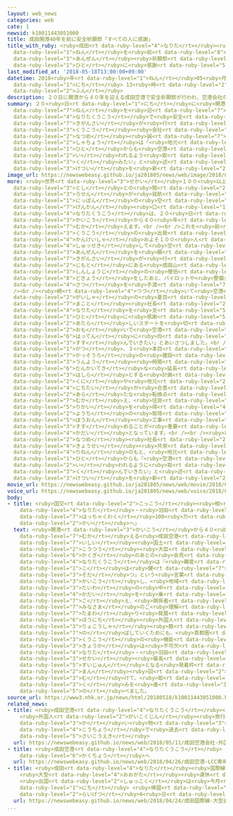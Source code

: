 ```yaml
---
layout: web_news
categories: web
cate: 1
newsid: k10011443051000
title: 成田開港40年を前に安全祈願祭「すべての人に感謝」
title_with_ruby: <ruby>成田<rt data-ruby-level="4">なりた</rt></ruby><ruby>開港<rt data-ruby-level="3">かいこう</rt></ruby>40<ruby>年<rt
  data-ruby-level="1">ねん</rt></ruby>を<ruby>前<rt data-ruby-level="8">さき</rt></ruby>に<ruby>安全<rt
  data-ruby-level="3">あんぜん</rt></ruby><ruby>祈願祭<rt data-ruby-level="7">きがんさい</rt></ruby>「すべての<ruby>人<rt
  data-ruby-level="1">ひと</rt></ruby>に<ruby>感謝<rt data-ruby-level="5">かんしゃ</rt></ruby>」
last_modified_at: '2018-05-18T13:00:00+09:00'
datetime: 2018<ruby>年<rt data-ruby-level="1">ねん</rt></ruby>05<ruby>月<rt data-ruby-level="1">がつ</rt></ruby>18<ruby>日<rt
  data-ruby-level="1">にち</rt></ruby> 13<ruby>時<rt data-ruby-level="2">じ</rt></ruby>00<ruby>分<rt
  data-ruby-level="2">ふん</rt></ruby>
description: ２０日に開港から４０年を迎える成田空港で安全祈願祭が行われ、空港会社の夏目誠社長は「地元の人からも空港があってよかったと言われるよう取り組みたい」と述べ、決意を新たにしました。
summary: ２０<ruby>日<rt data-ruby-level="1">にち</rt></ruby>に<ruby>開港<rt data-ruby-level="3">かいこう</rt></ruby>から４０<ruby>年<rt
  data-ruby-level="7">ねん</rt></ruby>を<ruby>迎<rt data-ruby-level="7">むか</rt></ruby>える<ruby>成田空港<rt
  data-ruby-level="4">なりたくうこう</rt></ruby>で<ruby>安全<rt data-ruby-level="3">あんぜん</rt></ruby><ruby>祈願祭<rt
  data-ruby-level="7">きがんさい</rt></ruby>が<ruby>行<rt data-ruby-level="2">おこな</rt></ruby>われ、<ruby>空港<rt
  data-ruby-level="3">くうこう</rt></ruby><ruby>会社<rt data-ruby-level="2">がいしゃ</rt></ruby>の<ruby>夏目<rt
  data-ruby-level="2">なつめ</rt></ruby><ruby>誠<rt data-ruby-level="7">まこと</rt></ruby><ruby>社長<rt
  data-ruby-level="2">しゃちょう</rt></ruby>は「<ruby>地元<rt data-ruby-level="2">じもと</rt></ruby>の<ruby>人<rt
  data-ruby-level="1">ひと</rt></ruby>からも<ruby>空港<rt data-ruby-level="3">くうこう</rt></ruby>があってよかったと<ruby>言<rt
  data-ruby-level="2">い</rt></ruby>われるよう<ruby>取<rt data-ruby-level="3">と</rt></ruby>り<ruby>組<rt
  data-ruby-level="3">く</rt></ruby>みたい」と<ruby>述<rt data-ruby-level="5">の</rt></ruby>べ、<ruby>決意<rt
  data-ruby-level="3">けつい</rt></ruby>を<ruby>新<rt data-ruby-level="2">あら</rt></ruby>たにしました。
image_url: https://newswebeasy.github.io/ja201805/news/web/image/2018/05/18/K10011443051_1805181304_1805181305_01_03.jpg
more: <ruby>世界<rt data-ruby-level="3">せかい</rt></ruby>１００<ruby>以上<rt data-ruby-level="4">いじょう</rt></ruby>の<ruby>都市<rt
  data-ruby-level="3">とし</rt></ruby>との<ruby>間<rt data-ruby-level="2">あいだ</rt></ruby>に<ruby>路線<rt
  data-ruby-level="3">ろせん</rt></ruby>が<ruby>就航<rt data-ruby-level="6">しゅうこう</rt></ruby>している<ruby>日本<rt
  data-ruby-level="1">にっぽん</rt></ruby>の<ruby>空<rt data-ruby-level="7">そら</rt></ruby>の<ruby>玄関<rt
  data-ruby-level="7">げんかん</rt></ruby><ruby>口<rt data-ruby-level="1">ぐち</rt></ruby>、<ruby>成田空港<rt
  data-ruby-level="4">なりたくうこう</rt></ruby>は、２０<ruby>日<rt data-ruby-level="1">にち</rt></ruby>に<ruby>開港<rt
  data-ruby-level="3">かいこう</rt></ruby>から４０<ruby>年<rt data-ruby-level="1">ねん</rt></ruby>を<ruby>迎<rt
  data-ruby-level="7">むか</rt></ruby>えます。<br /><br />これを<ruby>前<rt data-ruby-level="2">まえ</rt></ruby>に、<ruby>空港<rt
  data-ruby-level="3">くうこう</rt></ruby>の<ruby>出発<rt data-ruby-level="3">しゅっぱつ</rt></ruby>ロビーで<ruby>関係者<rt
  data-ruby-level="4">かんけいしゃ</rt></ruby>およそ１００<ruby>人<rt data-ruby-level="1">にん</rt></ruby>が<ruby>出席<rt
  data-ruby-level="4">しゅっせき</rt></ruby>して<ruby>空<rt data-ruby-level="1">そら</rt></ruby>の<ruby>安全<rt
  data-ruby-level="3">あんぜん</rt></ruby>を<ruby>願<rt data-ruby-level="4">ねが</rt></ruby>う<ruby>祈願祭<rt
  data-ruby-level="7">きがんさい</rt></ruby>が<ruby>行<rt data-ruby-level="2">おこな</rt></ruby>われ、<ruby>地元<rt
  data-ruby-level="2">じもと</rt></ruby>にある<ruby>成田山<rt data-ruby-level="4">なりたさん</rt></ruby><ruby>新勝寺<rt
  data-ruby-level="3">しんしょうじ</rt></ruby>の<ruby>僧侶<rt data-ruby-level="7">そうりょ</rt></ruby>が<ruby>読経<rt
  data-ruby-level="8">どきょう</rt></ruby>をしたあと、パイロットや<ruby>整備士<rt data-ruby-level="5">せいびし</rt></ruby>などにお<ruby>札<rt
  data-ruby-level="4">さつ</rt></ruby>を<ruby>手渡<rt data-ruby-level="7">てわた</rt></ruby>しました。<br
  /><br /><ruby>続<rt data-ruby-level="4">つづ</rt></ruby>いて<ruby>空港<rt data-ruby-level="3">くうこう</rt></ruby><ruby>会社<rt
  data-ruby-level="2">がいしゃ</rt></ruby>の<ruby>夏目<rt data-ruby-level="2">なつめ</rt></ruby><ruby>誠<rt
  data-ruby-level="7">まこと</rt></ruby><ruby>社長<rt data-ruby-level="2">しゃちょう</rt></ruby>が「これまで<ruby>成田<rt
  data-ruby-level="4">なりた</rt></ruby>を<ruby>支<rt data-ruby-level="5">ささ</rt></ruby>えてくれたすべての<ruby>人<rt
  data-ruby-level="1">ひと</rt></ruby>に<ruby>感謝<rt data-ruby-level="5">かんしゃ</rt></ruby>します。<ruby>新<rt
  data-ruby-level="2">あたら</rt></ruby>しいスタートを<ruby>切<rt data-ruby-level="2">き</rt></ruby>る<ruby>思<rt
  data-ruby-level="2">おも</rt></ruby>いで<ruby>空港<rt data-ruby-level="3">くうこう</rt></ruby>の<ruby>発展<rt
  data-ruby-level="6">はってん</rt></ruby>に<ruby>向<rt data-ruby-level="3">む</rt></ruby>けて<ruby>進<rt
  data-ruby-level="3">すす</rt></ruby>んでいきたい」とあいさつしました。<br /><br /><ruby>成田空港<rt data-ruby-level="4">なりたくうこう</rt></ruby>はことし３<ruby>月<rt
  data-ruby-level="1">がつ</rt></ruby>、３<ruby>本目<rt data-ruby-level="1">ほんめ</rt></ruby>の<ruby>滑走路<rt
  data-ruby-level="7">かっそうろ</rt></ruby>の<ruby>建設<rt data-ruby-level="5">けんせつ</rt></ruby>や<ruby>運用<rt
  data-ruby-level="3">うんよう</rt></ruby><ruby>時間<rt data-ruby-level="2">じかん</rt></ruby>の<ruby>段階的<rt
  data-ruby-level="6">だんかいてき</rt></ruby>な<ruby>延長<rt data-ruby-level="6">えんちょう</rt></ruby>などを<ruby>柱<rt
  data-ruby-level="3">はしら</rt></ruby>とする<ruby>計画<rt data-ruby-level="2">けいかく</rt></ruby>に<ruby>国<rt
  data-ruby-level="2">くに</rt></ruby>や<ruby>地元<rt data-ruby-level="2">じもと</rt></ruby>の<ruby>自治体<rt
  data-ruby-level="4">じちたい</rt></ruby>が<ruby>合意<rt data-ruby-level="3">ごうい</rt></ruby>して<ruby>新<rt
  data-ruby-level="2">あら</rt></ruby>たな<ruby>転換点<rt data-ruby-level="7">てんかんてん</rt></ruby>を<ruby>迎<rt
  data-ruby-level="7">むか</rt></ruby>え、<ruby>住民<rt data-ruby-level="4">じゅうみん</rt></ruby>の<ruby>理解<rt
  data-ruby-level="5">りかい</rt></ruby>を<ruby>得<rt data-ruby-level="4">え</rt></ruby>ながら<ruby>用地<rt
  data-ruby-level="2">ようち</rt></ruby>の<ruby>取得<rt data-ruby-level="4">しゅとく</rt></ruby>や<ruby>防音<rt
  data-ruby-level="5">ぼうおん</rt></ruby><ruby>工事<rt data-ruby-level="3">こうじ</rt></ruby>などを<ruby>進<rt
  data-ruby-level="3">すす</rt></ruby>めることが<ruby>重要<rt data-ruby-level="4">じゅうよう</rt></ruby>な<ruby>課題<rt
  data-ruby-level="4">かだい</rt></ruby>となっています。<br /><br /><ruby>祈願祭<rt data-ruby-level="7">きがんさい</rt></ruby>のあと<ruby>夏目<rt
  data-ruby-level="2">なつめ</rt></ruby><ruby>社長<rt data-ruby-level="2">しゃちょう</rt></ruby>は「<ruby>共生<rt
  data-ruby-level="4">きょうせい</rt></ruby><ruby>共栄<rt data-ruby-level="4">きょうえい</rt></ruby>の<ruby>理念<rt
  data-ruby-level="4">りねん</rt></ruby>のもと、<ruby>地元<rt data-ruby-level="2">じもと</rt></ruby>の<ruby>人<rt
  data-ruby-level="1">ひと</rt></ruby>からも『<ruby>空港<rt data-ruby-level="3">くうこう</rt></ruby>があってよかった』と<ruby>言<rt
  data-ruby-level="2">い</rt></ruby>われるように<ruby>取<rt data-ruby-level="3">と</rt></ruby>り<ruby>組<rt
  data-ruby-level="3">く</rt></ruby>んでいきたい」と<ruby>述<rt data-ruby-level="5">の</rt></ruby>べ、<ruby>決意<rt
  data-ruby-level="3">けつい</rt></ruby>を<ruby>新<rt data-ruby-level="2">あら</rt></ruby>たにしていました。
movie_url: https://newswebeasy.github.io/ja201805/news/web/movie/2018/05/18/k10011443051_201805181304_201805181305.mp4
voice_url: https://newswebeasy.github.io/ja201805/news/web/voice/2018/05/18/k10011443051_201805181304_201805181305.mp3
body:
- title: <ruby>国交<rt data-ruby-level="2">こっこう</rt></ruby><ruby>相<rt data-ruby-level="7">しょう</rt></ruby>「<ruby>成田<rt
    data-ruby-level="4">なりた</rt></ruby>・<ruby>羽田<rt data-ruby-level="2">はねだ</rt></ruby>で<ruby>発着枠<rt
    data-ruby-level="7">はっちゃくわく</rt></ruby>100<ruby>万<rt data-ruby-level="2">まん</rt></ruby><ruby>回<rt
    data-ruby-level="2">かい</rt></ruby>へ」
  text: <ruby>開港<rt data-ruby-level="3">かいこう</rt></ruby>から４０<ruby>年<rt data-ruby-level="7">ねん</rt></ruby>を<ruby>迎<rt
    data-ruby-level="7">むか</rt></ruby>える<ruby>成田空港<rt data-ruby-level="4">なりたくうこう</rt></ruby>について、<ruby>石井<rt
    data-ruby-level="7">いしい</rt></ruby><ruby>国土<rt data-ruby-level="2">こくど</rt></ruby><ruby>交通<rt
    data-ruby-level="2">こうつう</rt></ruby><ruby>大臣<rt data-ruby-level="4">だいじん</rt></ruby>は<ruby>閣議<rt
    data-ruby-level="6">かくぎ</rt></ruby>のあとの<ruby>会見<rt data-ruby-level="2">かいけん</rt></ruby>で、「<ruby>成田空港<rt
    data-ruby-level="4">なりたくうこう</rt></ruby>は『<ruby>難産<rt data-ruby-level="6">なんざん</rt></ruby>の<ruby>子<rt
    data-ruby-level="1">こ</rt></ruby>は<ruby>健<rt data-ruby-level="7">すこ</rt></ruby>やかに<ruby>育<rt
    data-ruby-level="3">そだ</rt></ruby>つ』という<ruby>言葉<rt data-ruby-level="3">ことば</rt></ruby>とともに<ruby>開港<rt
    data-ruby-level="3">かいこう</rt></ruby>し、<ruby>地域<rt data-ruby-level="6">ちいき</rt></ruby>との<ruby>対話<rt
    data-ruby-level="3">たいわ</rt></ruby>の<ruby>中<rt data-ruby-level="1">なか</rt></ruby>でさまざまな<ruby>課題<rt
    data-ruby-level="4">かだい</rt></ruby>を<ruby>乗<rt data-ruby-level="7">の</rt></ruby>り<ruby>越<rt
    data-ruby-level="7">こ</rt></ruby>え、<ruby>関係者<rt data-ruby-level="4">かんけいしゃ</rt></ruby>の<ruby>皆様<rt
    data-ruby-level="7">みなさま</rt></ruby>のご<ruby>理解<rt data-ruby-level="5">りかい</rt></ruby>を<ruby>賜<rt
    data-ruby-level="7">たまわ</rt></ruby>り<ruby>発展<rt data-ruby-level="6">はってん</rt></ruby>してきた。<ruby>訪日<rt
    data-ruby-level="6">ほうにち</rt></ruby><ruby>外国人<rt data-ruby-level="2">がいこくじん</rt></ruby><ruby>旅行者<rt
    data-ruby-level="3">りょこうしゃ</rt></ruby><ruby>数<rt data-ruby-level="2">すう</rt></ruby>を<ruby>伸<rt
    data-ruby-level="7">の</rt></ruby>ばしていくためにも、<ruby>首都圏<rt data-ruby-level="7">しゅとけん</rt></ruby><ruby>空港<rt
    data-ruby-level="3">くうこう</rt></ruby>の<ruby>機能<rt data-ruby-level="5">きのう</rt></ruby><ruby>強化<rt
    data-ruby-level="3">きょうか</rt></ruby>は<ruby>不可欠<rt data-ruby-level="5">ふかけつ</rt></ruby>で、<ruby>成田<rt
    data-ruby-level="4">なりた</rt></ruby>・<ruby>羽田<rt data-ruby-level="2">はねだ</rt></ruby>で<ruby>世界<rt
    data-ruby-level="3">せかい</rt></ruby><ruby>最高<rt data-ruby-level="4">さいこう</rt></ruby><ruby>水準<rt
    data-ruby-level="5">すいじゅん</rt></ruby>となる<ruby>発着枠<rt data-ruby-level="7">はっちゃくわく</rt></ruby>１００<ruby>万<rt
    data-ruby-level="2">まん</rt></ruby><ruby>回<rt data-ruby-level="2">かい</rt></ruby>に<ruby>向<rt
    data-ruby-level="3">む</rt></ruby>けて、<ruby>取<rt data-ruby-level="3">と</rt></ruby>り<ruby>組<rt
    data-ruby-level="3">く</rt></ruby>みを<ruby>進<rt data-ruby-level="3">すす</rt></ruby>めていく」と<ruby>述<rt
    data-ruby-level="5">の</rt></ruby>べました。
source_url: https://www3.nhk.or.jp/news/html/20180518/k10011443051000.html
related_news:
- title: <ruby>成田空港<rt data-ruby-level="4">なりたくうこう</rt></ruby><ruby>会社<rt data-ruby-level="2">がいしゃ</rt></ruby>
    <ruby>外国人<rt data-ruby-level="2">がいこくじん</rt></ruby><ruby>旅行者<rt data-ruby-level="3">りょこうしゃ</rt></ruby>の<ruby>買<rt
    data-ruby-level="3">か</rt></ruby>い<ruby>物<rt data-ruby-level="3">もの</rt></ruby><ruby>好調<rt
    data-ruby-level="4">こうちょう</rt></ruby>で<ruby>過去<rt data-ruby-level="5">かこ</rt></ruby><ruby>最高益<rt
    data-ruby-level="5">さいこうえき</rt></ruby>
  url: https://newswebeasy.github.io/news/web/2018/05/11/成田空港会社-外国人旅行者の買い物好調で過去最高益
- title: <ruby>成田空港<rt data-ruby-level="4">なりたくうこう</rt></ruby> ＬＣＣ<ruby>専用<rt data-ruby-level="6">せんよう</rt></ruby>ターミナル<ruby>拡張<rt
    data-ruby-level="6">かくちょう</rt></ruby>へ
  url: https://newswebeasy.github.io/news/web/2018/04/26/成田空港-LCC専用ターミナル拡張へ
- title: <ruby>成田<rt data-ruby-level="4">なりた</rt></ruby><ruby>国際線<rt data-ruby-level="5">こくさいせん</rt></ruby>
    <ruby>大型<rt data-ruby-level="4">おおがた</rt></ruby><ruby>連休<rt data-ruby-level="4">れんきゅう</rt></ruby>ピーク
    <ruby>出国<rt data-ruby-level="2">しゅっこく</rt></ruby>は<ruby>今月<rt data-ruby-level="2">こんげつ</rt></ruby>28<ruby>日<rt
    data-ruby-level="1">にち</rt></ruby> <ruby>帰国<rt data-ruby-level="2">きこく</rt></ruby>は<ruby>来月<rt
    data-ruby-level="2">らいげつ</rt></ruby>6<ruby>日<rt data-ruby-level="1">にち</rt></ruby>
  url: https://newswebeasy.github.io/news/web/2018/04/24/成田国際線-大型連休ピーク-出国は今月28日-帰国は来月6日
...
```

